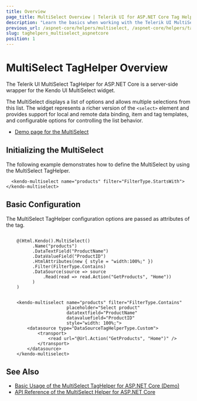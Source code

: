 ```yaml
---
title: Overview
page_title: MultiSelect Overview | Telerik UI for ASP.NET Core Tag Helpers
description: "Learn the basics when working with the Telerik UI MultiSelect TagHelper for ASP.NET Core (MVC 6 or ASP.NET Core MVC)."
previous_url: /aspnet-core/helpers/multiselect, /aspnet-core/helpers/tag-helpers/multiselect
slug: taghelpers_multiselect_aspnetcore
position: 1
---
```


# MultiSelect TagHelper Overview

The Telerik UI MultiSelect TagHelper for ASP.NET Core is a server-side wrapper for the Kendo UI MultiSelect widget.

The MultiSelect displays a list of options and allows multiple selections from this list. The widget represents a richer version of the `<select>` element and provides support for local and remote data binding, item and tag templates, and configurable options for controlling the list behavior.

* [Demo page for the MultiSelect](https://demos.telerik.com/aspnet-core/multiselect/tag-helper)

## Initializing the MultiSelect

The following example demonstrates how to define the MultiSelect by using the MultiSelect TagHelper.

      <kendo-multiselect name="products" filter="FilterType.StartsWith"></kendo-multiselect>

## Basic Configuration

The MultiSelect TagHelper configuration options are passed as attributes of the tag.

```cshtml

    @(Html.Kendo().MultiSelect()
          .Name("products")
          .DataTextField("ProductName")
          .DataValueField("ProductID")
          .HtmlAttributes(new { style = "width:100%;" })
          .Filter(FilterType.Contains)
          .DataSource(source => source
              .Read(read => read.Action("GetProducts", "Home"))
          )
    )
```
```tagHelper

    <kendo-multiselect name="products" filter="FilterType.Contains"
                       placeholder="Select product"
                       datatextfield="ProductName"
                       datavaluefield="ProductID"
                       style="width: 100%;">
        <datasource type="DataSourceTagHelperType.Custom">
            <transport>
                <read url="@Url.Action("GetProducts", "Home")" />
            </transport>
        </datasource>
    </kendo-multiselect>
```

## See Also

* [Basic Usage of the MultiSelect TagHelper for ASP.NET Core (Demo)](https://demos.telerik.com/aspnet-core/multiselect/tag-helper)
* [API Reference of the MultiSelect Helper for ASP.NET Core](/api/multiselect)
